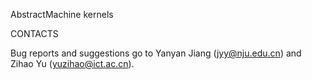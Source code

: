 AbstractMachine kernels

CONTACTS

Bug reports and suggestions go to Yanyan Jiang (jyy@nju.edu.cn) and Zihao 
Yu (yuzihao@ict.ac.cn).

